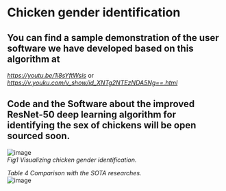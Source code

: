 # Chicken gender identification
## You can find a sample demonstration of the user software we have developed based on this algorithm at <br>
_https://youtu.be/1i8sYftWsis_ or _https://v.youku.com/v_show/id_XNTg2NTEzNDA5Ng==.html_
## Code and the Software about the improved ResNet-50 deep learning algorithm for identifying the sex of chickens will be open sourced soon.


![image](https://user-images.githubusercontent.com/90194261/166679230-5495549a-b1e7-457b-9f22-24811aaab4dd.png)
<br>
_Fig1 Visualizing chicken gender identification._

_Table 4 Comparison with the SOTA researches._
<br>
![image](https://user-images.githubusercontent.com/90194261/166679592-a6c1f17d-2dda-43e6-857e-ce254dc11904.png)
